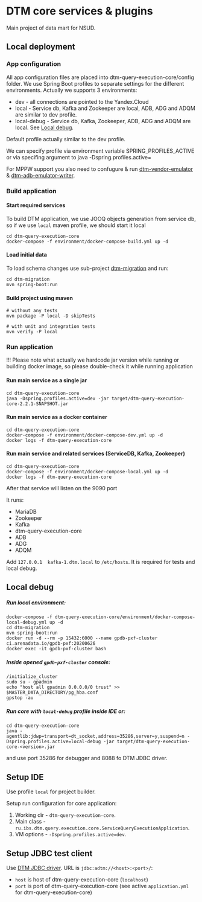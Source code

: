 # DTM core services & plugins
Main project of data mart for NSUD.

## Local deployment

### App configuration
All app configuration files are placed into dtm-query-execution-core/config folder.
We use Spring Boot profiles to separate settings for the different environments.
Actually we supports 3 environments:
* dev - all connections are pointed to the Yandex.Cloud
* local - Service db, Kafka and Zookeeper are local, ADB, ADG and ADQM are similar to dev profile.
* local-debug - Service db, Kafka, Zookeeper, ADB, ADG and ADQM are local. See [Local debug](#local-debug).

Default profile actually similar to the dev profile.

We can specify profile via environment variable SPRING_PROFILES_ACTIVE or via specifing argument to java -Dspring.profiles.active=

For MPPW support you also need to confugure & run [dtm-vendor-emulator](https://github.com/arenadata/dtm-vendor-emulator) & [dtm-adb-emulator-writer](https://github.com/arenadata/dtm-adb-emulator-writer).

### Build application

#### Start required services
To build DTM application, we use JOOQ objects generation from service db, so if we use `local` maven profile, we should start it local
 
```shell script
cd dtm-query-execution-core
docker-compose -f environment/docker-compose-build.yml up -d
```

#### Load initial data

To load schema changes use sub-project [dtm-migration](dtm-migration/README.md) and run:
```shell script
cd dtm-migration
mvn spring-boot:run
```

#### Build project using maven

```shell script
# without any tests
mvn package -P local -D skipTests

# with unit and integration tests
mvn verify -P local
```

### Run application

!!! Please note what actually we hardcode jar version while running or building docker image, so please double-check it while running application

#### Run main service as a single jar

```shell script
cd dtm-query-execution-core
java -Dspring.profiles.active=dev -jar target/dtm-query-execution-core-2.2.1-SNAPSHOT.jar
```

#### Run main service as a docker container

```shell script
cd dtm-query-execution-core
docker-compose -f environment/docker-compose-dev.yml up -d
docker logs -f dtm-query-execution-core
```

#### Run main service and related services (ServiceDB, Kafka, Zookeeper) 

```shell script
cd dtm-query-execution-core
docker-compose -f environment/docker-compose-local.yml up -d
docker logs -f dtm-query-execution-core
```
After that service will listen on the 9090 port

It runs:
* MariaDB
* Zookeeper
* Kafka
* dtm-query-execution-core
* ADB
* ADG
* ADQM

Add `127.0.0.1	kafka-1.dtm.local` to `/etc/hosts`. It is required for tests and local debug.

## Local debug

##### Run local environment:
```shell script
docker-compose -f dtm-query-execution-core/environment/docker-compose-local-debug.yml up -d
cd dtm-migration
mvn spring-boot:run
docker run -d --rm -p 15432:6000 --name gpdb-pxf-cluster ci.arenadata.io/gpdb-pxf:20200626
docker exec -it gpdb-pxf-cluster bash
```
##### Inside opened `gpdb-pxf-cluster` console:
```shell script
/initialize_cluster
sudo su - gpadmin
echo "host all gpadmin 0.0.0.0/0 trust" >> $MASTER_DATA_DIRECTORY/pg_hba.conf
gpstop -au
```
##### Run core with `local-debug` profile inside IDE or:
```shell script
cd dtm-query-execution-core
java -agentlib:jdwp=transport=dt_socket,address=35286,server=y,suspend=n -Dspring.profiles.active=local-debug -jar target/dtm-query-execution-core-<version>.jar
```
and use port 35286 for debugger and 8088 fo DTM JDBC driver.

## Setup IDE

Use profile `local` for project builder.

Setup run configuration for core application:
 1. Working dir - `dtm-query-execution-core`.
 2. Main class - `ru.ibs.dtm.query.execution.core.ServiceQueryExecutionApplication`.
 3. VM options - `-Dspring.profiles.active=dev`.

## Setup JDBC test client

Use [DTM JDBC driver](dtm-jdbc-driver/README.md).
URL is `jdbc:adtm://<host>:<port>/`:
 - `host` is host of dtm-query-execution-core (`localhost`)
 - `port` is port of dtm-query-execution-core (see active `application.yml` for dtm-query-execution-core)
